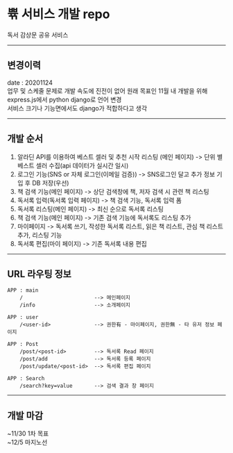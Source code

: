 # 쀾 서비스 개발 repo
독서 감상문 공유 서비스

----
## 변경이력
date : 20201124   
업무 및 스케줄 문제로 개발 속도에 진전이 없어 원래 목표인 11월 내 개발을 위해 express.js에서 python django로 언어 변경   
서비스 크기나 기능면에서도 django가 적합하다고 생각


---
## 개발 순서
1. 알라딘 API를 이용하여 베스트 셀러 및 추천 시작 리스팅 (메인 페이지) -> 단위 별 베스트 셀러 수집(api 데이터가 실시간 일시)
2. 로그인 기능(SNS or 자체 로그인(이메일 검증)) -> SNS로그인 달고 추가 정보 기입 후 DB 저장(우선)
3. 책 검색 기능(메인 페이지) -> 상단 검색창에 책, 저자 검색 시 관련 책 리스팅
4. 독서록 입력(독서록 입력 페이지) -> 책 검색 기능, 독서록 입력 폼
5. 독서록 리스팅(메인 페이지) -> 최신 순으로 독서록 리스팅
6. 책 검색 기능(메인 페이지) -> 기존 검색 기능에 독서록도 리스팅 추가
7. 마이페이지 -> 독서록 쓰기, 작성한 독서록 리스트, 읽은 책 리스트, 관심 책 리스트 추가, 리스팅 기능
8. 독서록 편집(마이 페이지) -> 기존 독서록 내용 편집

---
## URL 라우팅 정보
```
APP : main
    /                       --> 메인페이지
    /info                   --> 소개페이지

APP : user
    /<user-id>              --> 권한有 - 마이페이지, 권한無 - 타 유저 정보 페이지

APP : Post
    /post/<post-id>         --> 독서록 Read 페이지
    /post/add               --> 독서록 등록 페이지
    /post/update/<post-id>  --> 독서록 편집 페이지

APP : Search
    /search?key=value       --> 검색 결과 창 페이지

```

---
## 개발 마감
~11/30 1차 목표   
~12/5 마지노선